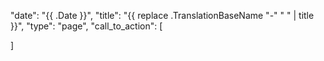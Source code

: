 "date": "{{ .Date }}",
"title": "{{ replace .TranslationBaseName "-" " " | title }}",
"type": "page",
"call_to_action": [

]
